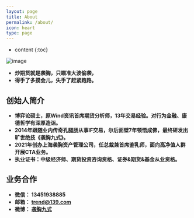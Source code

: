 ```yaml
---
layout: page
title: About
permalink: /about/
icon: heart
type: page
---
```


* content
{:toc}

![image](https://pic2.zhimg.com/v2-7b99bf4747451ce026a23667dfedafc0_1440w.jpg?source=172ae18b)

* **炒期货就是袭胸，只瞄准大波偷袭，**
* **得手了多摸会儿，失手了赶紧跑路。**

## 创始人简介
* **博弈论硕士，原Wind资讯首席期货分析师，13年交易经验。对行为金融、康德哲学有深厚造诣。**
* **2014年跟随业内传奇孔腿肠从事IF交易，尔后面壁7年顿悟成佛，最终研发出旷世绝技《袭胸九式》。**
* **2021年创办上海袭胸资产管理公司，任总裁兼首席鉴乳师，面向高净值人群开展CTA业务。**
* **执业证书：中级经济师、期货投资咨询资格、证券&期货&基金从业资格。**

## 业务合作
* **微信： 13451938885**
* **邮箱： trend@139.com**
* **微博： [袭胸九式](https://weibo.com/wcix)**
